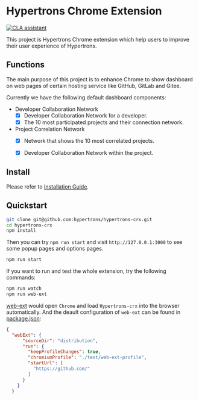 # Hypertrons Chrome Extension

[![CLA assistant](https://cla-assistant.io/readme/badge/hypertrons/hypertrons-crx)](https://cla-assistant.io/hypertrons/hypertrons-crx)

This project is Hypertrons Chrome extension which help users to improve their user experience of Hypertrons.

## Functions

The main purpose of this project is to enhance Chrome to show dashboard on web pages of certain hosting service like GitHub, GitLab and Gitee.

Currently we have the following default dashboard components:

- Developer Collaboration Network
  - [x] Developer Collaboration Network for a developer.
  - [x] The 10 most participated projects and their connection network.
- Project Correlation Network
  - [x] Network that shows the 10 most correlated projects.
  - [x] Developer Collaboration Network within the project.
 

## Install

Please refer to [Installation Guide](INSTALLATION.md).

## Quickstart

```bash
git clone git@github.com:hypertrons/hypertrons-crx.git
cd hypertrons-crx
npm install
```

Then you can try `npm run start` and visit `http://127.0.0.1:3000` to see some popup pages and options pages.

```bash
npm run start
```

If you want to run and test the whole extension, try the following commands:

```bash
npm run watch
npm run web-ext
```

[web-ext](https://github.com/mozilla/web-ext) would open `Chrome` and load `Hypertrons-crx` into the browser automatically. And the deault configuration of `web-ext` can be found in [package.json](https://github.com/hypertrons/hypertrons-crx/blob/master/package.json):

```json
{
  "webExt": {
      "sourceDir": "distribution",
      "run": {
        "keepProfileChanges": true,
        "chromiumProfile": "./test/web-ext-profile",
        "startUrl": [
          "https://github.com/"
        ]
      }
    }
  }
```
